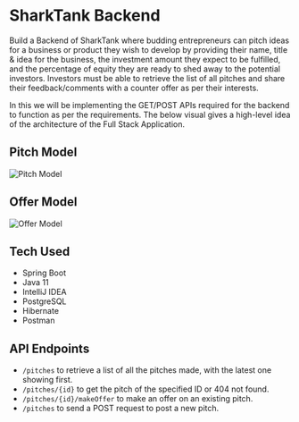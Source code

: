 
# SharkTank Backend

Build a Backend of SharkTank where budding entrepreneurs can pitch ideas for a business or product they wish to develop by providing their name, title & idea for the business, the investment amount they expect to be fulfilled, and the percentage of equity they are ready to shed away to the potential investors. Investors must be able to retrieve the list of all pitches and share their feedback/comments with a counter offer as per their interests.


In this we will be implementing the GET/POST APIs required for the backend to function as per the requirements. The below visual gives a high-level idea of the architecture of the Full Stack Application.




## Pitch Model

![Pitch Model](https://i.imgur.com/SYgPSvg.png)
## Offer Model

![Offer Model](https://i.imgur.com/6o0ahKj.png)

## Tech Used

- Spring Boot 
- Java 11
- IntelliJ IDEA
- PostgreSQL
- Hibernate 
- Postman 

## API Endpoints

- `/pitches` to retrieve a list of all the pitches made, with the latest one showing first.
- `/pitches/{id}` to get the pitch of the specified ID or 404 not found. 
- `/pitches/{id}/makeOffer` to make an offer on an existing pitch. 
- `/pitches` to send a POST request to post a new pitch. 
